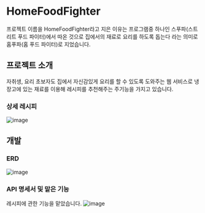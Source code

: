 
# HomeFoodFighter
프로젝트 이름을 HomeFoodFighter라고 지은 이유는 프로그램중 하나인 스푸파(스트리트 푸드 파이터)에서 따온 것으로
집에서의 재료로 요리를 하도록 돕는다 라는 의미로 홈푸파(홈 푸드 파이터)로 지었습니다.


## 프로젝트 소개
자취생, 요리 초보자도 집에서 자신감있게 요리를 할 수 있도록 도와주는 웹 서비스로 냉장고에 있는 재료를 이용해 레시피를 추천해주는 주기능을 가지고 있습니다.



### 상세 레시피
![image](https://github.com/user-attachments/assets/0f0d5253-f9eb-404c-a358-d57a584fe259)






## 개발 

### ERD

![image](https://github.com/user-attachments/assets/560fcd6c-f211-44a7-a225-7fbd1eb886ad)




### API 명세서 및 맡은 기능

레시피에 관한 기능을 맡았습니다.
![image](https://github.com/user-attachments/assets/12c69c6b-9af2-45da-9814-5123d4d237af)

